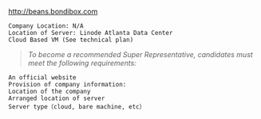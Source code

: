 http://beans.bondibox.com

    Company Location: N/A
    Location of Server: Linode Atlanta Data Center
    Cloud Based VM (See technical plan)





> *To become a recommended Super Representative, candidates must meet the following requirements:*

    An official website
    Provision of company information:
    Location of the company
    Arranged location of server
    Server type（cloud, bare machine, etc）
